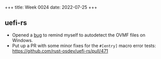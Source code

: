+++
title: Week 0024
date: 2022-07-25
+++

## uefi-rs

* Opened a [bug](https://github.com/rust-osdev/uefi-rs/issues/469) to
  remind myself to autodetect the OVMF files on Windows.
* Put up a PR with some minor fixes for the `#[entry]` macro error
  tests: <https://github.com/rust-osdev/uefi-rs/pull/471>

